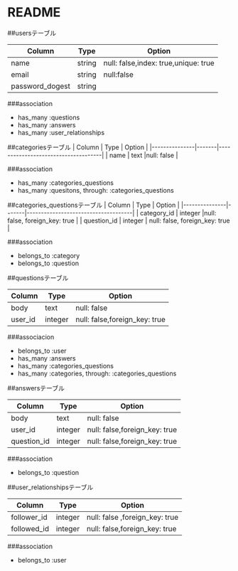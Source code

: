 # README

##usersテーブル

|Column|Type|Option|
|------|----|------|
|name|string |null: false,index: true,unique: true|
|email|string|null:false|
|password_dogest|string||

###association
- has_many :questions
- has_many :answers
- has_many :user_relationships

##categoriesテーブル
 |     Column    | Type  |      Option                         |
 |---------------|-------|-------------------------------------|
 |     name      | text  |null: false                          |

###association
  - has_many :categories_questions
  - has_many :quesitons, through: :categories_questions


##categories_questionsテーブル
 |     Column    | Type  |      Option                         |
 |---------------|-------|-------------------------------------|
 |     category_id      | integer  |null: false, foreign_key: true   |
 |    question_id  | integer | null: false, foreign_key: true |

###association
  - belongs_to :category
  - belongs_to :question

##questionsテーブル

|     Column    | Type  |      Option                         |
|---------------|-------|-------------------------------------|
|     body      | text  |null: false                          |
|    user_id    |integer|null: false,foreign_key: true        |

###associacion
- belongs_to :user
- has_many :answers
- has_many :categories_questions
- has_many :categories, through: :categories_questions



##answersテーブル

|     Column    | Type  |      Option                         |
|---------------|-------|-------------------------------------|
|     body      | text  |null: false                          |
|    user_id    |integer|null: false,foreign_key: true        |
|   question_id |integer|null: false,foreign_key: true        |

###association
- belongs_to :question





##user_relationshipsテーブル

|     Column    | Type   |      Option                         |
|---------------|--------|-------------------------------------|
|   follower_id | integer|null: false ,foreign_key: true       |
|   followed_id |integer |null: false,foreign_key: true        |

###association
- belongs_to :user

